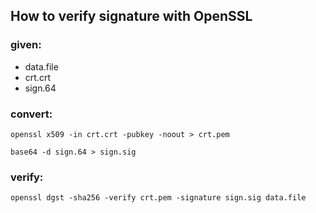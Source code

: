 ## How to verify signature with OpenSSL

### given:
 - data.file
 - crt.crt
 - sign.64

### convert:
`openssl x509 -in crt.crt -pubkey -noout > crt.pem`

`base64 -d sign.64 > sign.sig`

### verify:
`openssl dgst -sha256 -verify crt.pem -signature sign.sig data.file`
